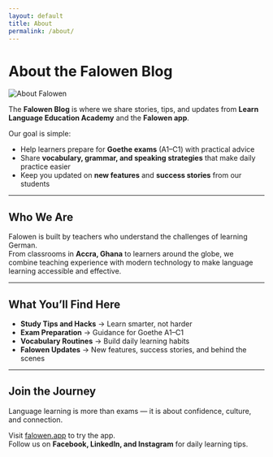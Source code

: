 ```yaml
---
layout: default
title: About
permalink: /about/
---
```


# About the Falowen Blog

<img src="https://i.imgur.com/peGxlkO.png" alt="About Falowen" class="post-img">

The **Falowen Blog** is where we share stories, tips, and updates from **Learn Language Education Academy** and the **Falowen app**.


Our goal is simple:  
- Help learners prepare for **Goethe exams** (A1–C1) with practical advice  
- Share **vocabulary, grammar, and speaking strategies** that make daily practice easier  
- Keep you updated on **new features** and **success stories** from our students  

---

## Who We Are

Falowen is built by teachers who understand the challenges of learning German.  
From classrooms in **Accra, Ghana** to learners around the globe, we combine teaching experience with modern technology to make language learning accessible and effective.  

---

## What You’ll Find Here

- **Study Tips and Hacks** → Learn smarter, not harder  
- **Exam Preparation** → Guidance for Goethe A1–C1  
- **Vocabulary Routines** → Build daily learning habits  
- **Falowen Updates** → New features, success stories, and behind the scenes  

---

## Join the Journey

Language learning is more than exams — it is about confidence, culture, and connection.  

Visit [falowen.app](https://falowen.app) to try the app.  
Follow us on **Facebook, LinkedIn, and Instagram** for daily learning tips.
